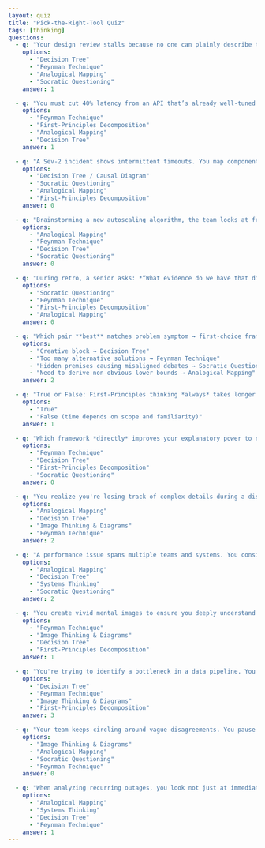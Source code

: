 ```yaml
---
layout: quiz
title: "Pick-the-Right-Tool Quiz"
tags: [thinking]
questions:
  - q: "Your design review stalls because no one can plainly describe the new caching layer. Which framework will *most directly* unblock the meeting?"
    options:
      - "Decision Tree"
      - "Feynman Technique"
      - "Analogical Mapping"
      - "Socratic Questioning"
    answer: 1

  - q: "You must cut 40% latency from an API that’s already well-tuned. First step?"
    options:
      - "Feynman Technique"
      - "First-Principles Decomposition"
      - "Analogical Mapping"
      - "Decision Tree"
    answer: 1

  - q: "A Sev-2 incident shows intermittent timeouts. You map components and arrows between them to isolate the root cause. Which framework are you using?"
    options:
      - "Decision Tree / Causal Diagram"
      - "Socratic Questioning"
      - "Analogical Mapping"
      - "First-Principles Decomposition"
    answer: 0

  - q: "Brainstorming a new autoscaling algorithm, the team looks at freeway-traffic control for inspiration. What framework is that?"
    options:
      - "Analogical Mapping"
      - "Feynman Technique"
      - "Decision Tree"
      - "Socratic Questioning"
    answer: 0

  - q: "During retro, a senior asks: *“What evidence do we have that disk I/O is the bottleneck?”* This is an example of…"
    options:
      - "Socratic Questioning"
      - "Feynman Technique"
      - "First-Principles Decomposition"
      - "Analogical Mapping"
    answer: 0

  - q: "Which pair **best** matches problem symptom → first-choice framework?"
    options:
      - "Creative block → Decision Tree"
      - "Too many alternative solutions → Feynman Technique"
      - "Hidden premises causing misaligned debates → Socratic Questioning"
      - "Need to derive non-obvious lower bounds → Analogical Mapping"
    answer: 2

  - q: "True or False: First-Principles thinking *always* takes longer than a Decision Tree analysis."
    options:
      - "True"
      - "False (time depends on scope and familiarity)"
    answer: 1

  - q: "Which framework *directly* improves your explanatory power to non-experts?"
    options:
      - "Feynman Technique"
      - "Decision Tree"
      - "First-Principles Decomposition"
      - "Socratic Questioning"
    answer: 0

  - q: "You realize you're losing track of complex details during a discussion. You start sketching a diagram to capture interactions clearly. Which method describes this?"
    options:
      - "Analogical Mapping"
      - "Decision Tree"
      - "Image Thinking & Diagrams"
      - "Feynman Technique"
    answer: 2

  - q: "A performance issue spans multiple teams and systems. You consider inputs, outputs, and feedback loops across components. What approach are you applying?"
    options:
      - "Analogical Mapping"
      - "Decision Tree"
      - "Systems Thinking"
      - "Socratic Questioning"
    answer: 2

  - q: "You create vivid mental images to ensure you deeply understand and retain key points during a complex lecture. Which thinking tool does this exemplify?"
    options:
      - "Feynman Technique"
      - "Image Thinking & Diagrams"
      - "Decision Tree"
      - "First-Principles Decomposition"
    answer: 1

  - q: "You're trying to identify a bottleneck in a data pipeline. You systematically break down each stage and substage of the process. Which tool is most directly used here?"
    options:
      - "Decision Tree"
      - "Feynman Technique"
      - "Image Thinking & Diagrams"
      - "First-Principles Decomposition"
    answer: 3

  - q: "Your team keeps circling around vague disagreements. You pause to visually map out everyone's arguments clearly on a whiteboard. What technique are you primarily employing?"
    options:
      - "Image Thinking & Diagrams"
      - "Analogical Mapping"
      - "Socratic Questioning"
      - "Feynman Technique"
    answer: 0

  - q: "When analyzing recurring outages, you look not just at immediate causes but at long-term feedback loops and interdependencies. Which method aligns with this perspective?"
    options:
      - "Analogical Mapping"
      - "Systems Thinking"
      - "Decision Tree"
      - "Feynman Technique"
    answer: 1
---
```

